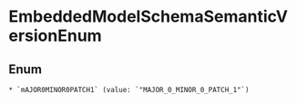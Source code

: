 
# EmbeddedModelSchemaSemanticVersionEnum

## Enum


    * `mAJOR0MINOR0PATCH1` (value: `"MAJOR_0_MINOR_0_PATCH_1"`)



